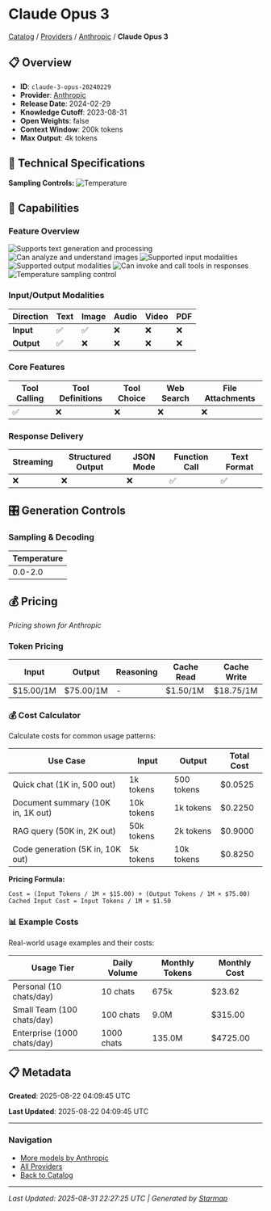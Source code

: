 # Claude Opus 3
  
[Catalog](../../../..) / [Providers](../../..) / [Anthropic](../..) / **Claude Opus 3**


## 📋 Overview
  
- **ID**: `claude-3-opus-20240229`
- **Provider**: [Anthropic](../)
- **Release Date**: 2024-02-29
- **Knowledge Cutoff**: 2023-08-31
- **Open Weights**: false
- **Context Window**: 200k tokens
- **Max Output**: 4k tokens
  
## 🔬 Technical Specifications
  
**Sampling Controls:** ![Temperature](https://img.shields.io/badge/temperature-supported-red)
  
  
## 🎯 Capabilities
  
### Feature Overview
  
![Supports text generation and processing](https://img.shields.io/badge/text-✓-blue) ![Can analyze and understand images](https://img.shields.io/badge/vision-✓-purple) ![Supported input modalities](https://img.shields.io/badge/input-text,image-teal) ![Supported output modalities](https://img.shields.io/badge/output-text-cyan) ![Can invoke and call tools in responses](https://img.shields.io/badge/tool__calls-✓-yellow) ![Temperature sampling control](https://img.shields.io/badge/temperature-core-red)
  
  
### Input/Output Modalities
  
| Direction | Text | Image | Audio | Video | PDF |
|---------|---------|---------|---------|---------|---------|
| **Input** | ✅ | ✅ | ❌ | ❌ | ❌ |
| **Output** | ✅ | ❌ | ❌ | ❌ | ❌ |

  
### Core Features
  
| Tool Calling | Tool Definitions | Tool Choice | Web Search | File Attachments |
|---------|---------|---------|---------|---------|
| ✅ | ❌ | ❌ | ❌ | ❌ |

  
### Response Delivery
  
| Streaming | Structured Output | JSON Mode | Function Call | Text Format |
|---------|---------|---------|---------|---------|
| ❌ | ❌ | ❌ | ✅ | ✅ |

  
## 🎛️ Generation Controls
  
### Sampling & Decoding
  
| Temperature |
|---------|
| 0.0-2.0 |

  
## 💰 Pricing
  
*Pricing shown for Anthropic*
  
  
### Token Pricing
  
| Input | Output | Reasoning | Cache Read | Cache Write |
|---------|---------|---------|---------|---------|
| $15.00/1M | $75.00/1M | - | $1.50/1M | $18.75/1M |

  
### 💰 Cost Calculator
  
Calculate costs for common usage patterns:
  
  
| Use Case | Input | Output | Total Cost |
|---------|---------|---------|---------|
| Quick chat (1K in, 500 out) | 1k tokens | 500 tokens | $0.0525 |
| Document summary (10K in, 1K out) | 10k tokens | 1k tokens | $0.2250 |
| RAG query (50K in, 2K out) | 50k tokens | 2k tokens | $0.9000 |
| Code generation (5K in, 10K out) | 5k tokens | 10k tokens | $0.8250 |

  
**Pricing Formula:**
  
```
Cost = (Input Tokens / 1M × $15.00) + (Output Tokens / 1M × $75.00)
Cached Input Cost = Input Tokens / 1M × $1.50
```
  
### 📊 Example Costs
  
Real-world usage examples and their costs:
  
  
| Usage Tier | Daily Volume | Monthly Tokens | Monthly Cost |
|---------|---------|---------|---------|
| Personal (10 chats/day) | 10 chats | 675k | $23.62 |
| Small Team (100 chats/day) | 100 chats | 9.0M | $315.00 |
| Enterprise (1000 chats/day) | 1000 chats | 135.0M | $4725.00 |

  
## 📋 Metadata
  
**Created**: 2025-08-22 04:09:45 UTC
  
**Last Updated**: 2025-08-22 04:09:45 UTC
  
  
---
  
  
### Navigation

- [More models by Anthropic](../)
- [All Providers](../../../../providers)
- [Back to Catalog](../../../..)


---
_Last Updated: 2025-08-31 22:27:25 UTC | Generated by [Starmap](https://github.com/agentstation/starmap)_
